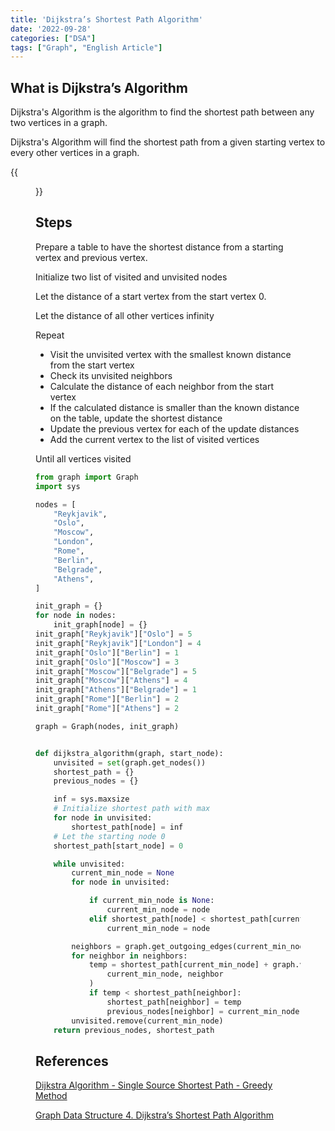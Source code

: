 ```yaml
---
title: 'Dijkstra’s Shortest Path Algorithm'
date: '2022-09-28'
categories: ["DSA"]
tags: ["Graph", "English Article"]
---
```


## What is Dijkstra’s Algorithm

Dijkstra's Algorithm is the algorithm to find the shortest path between any two vertices in a graph.

Dijkstra's Algorithm will find the shortest path from a given starting vertex to every other vertices in a graph.

{{<figure src="./dijkstra.png" alt="Dijkstra’s Algorithm" width="75%">}}

## Steps

Prepare a table to have the shortest distance from a starting vertex and previous vertex.

Initialize two list of visited and unvisited nodes

Let the distance of a start vertex from the start vertex 0.

Let the distance of all other vertices infinity

Repeat

- Visit the unvisited vertex with the smallest known distance from the start vertex
- Check its unvisited neighbors
- Calculate the distance of each neighbor from the start vertex
- If the calculated distance is smaller than the known distance on the table, update the shortest distance
- Update the previous vertex for each of the update distances
- Add the current vertex to the list of visited vertices

Until all vertices visited


```python
from graph import Graph
import sys

nodes = [
    "Reykjavik",
    "Oslo",
    "Moscow",
    "London",
    "Rome",
    "Berlin",
    "Belgrade",
    "Athens",
]

init_graph = {}
for node in nodes:
    init_graph[node] = {}
init_graph["Reykjavik"]["Oslo"] = 5
init_graph["Reykjavik"]["London"] = 4
init_graph["Oslo"]["Berlin"] = 1
init_graph["Oslo"]["Moscow"] = 3
init_graph["Moscow"]["Belgrade"] = 5
init_graph["Moscow"]["Athens"] = 4
init_graph["Athens"]["Belgrade"] = 1
init_graph["Rome"]["Berlin"] = 2
init_graph["Rome"]["Athens"] = 2

graph = Graph(nodes, init_graph)


def dijkstra_algorithm(graph, start_node):
    unvisited = set(graph.get_nodes())
    shortest_path = {}
    previous_nodes = {}

    inf = sys.maxsize
    # Initialize shortest path with max
    for node in unvisited:
        shortest_path[node] = inf
    # Let the starting node 0
    shortest_path[start_node] = 0

    while unvisited:
        current_min_node = None
        for node in unvisited:

            if current_min_node is None:
                current_min_node = node
            elif shortest_path[node] < shortest_path[current_min_node]:
                current_min_node = node

        neighbors = graph.get_outgoing_edges(current_min_node)
        for neighbor in neighbors:
            temp = shortest_path[current_min_node] + graph.value(
                current_min_node, neighbor
            )
            if temp < shortest_path[neighbor]:
                shortest_path[neighbor] = temp
                previous_nodes[neighbor] = current_min_node
        unvisited.remove(current_min_node)
    return previous_nodes, shortest_path
```


## References

[Dijkstra Algorithm - Single Source Shortest Path - Greedy Method](https://www.youtube.com/watch?v=XB4MIexjvY0)

[Graph Data Structure 4. Dijkstra’s Shortest Path Algorithm](https://www.youtube.com/watch?v=pVfj6mxhdMw)
